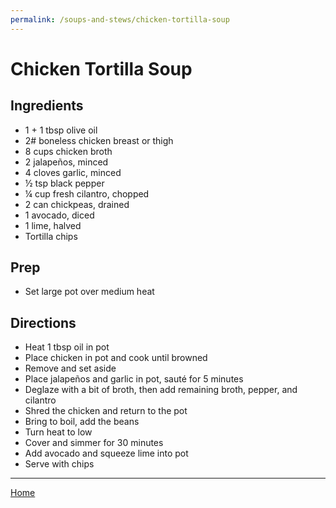 ```yaml
---
permalink: /soups-and-stews/chicken-tortilla-soup
---
```

# Chicken Tortilla Soup

## Ingredients

- 1 + 1 tbsp olive oil
- 2# boneless chicken breast or thigh
- 8 cups chicken broth
- 2 jalapeños, minced
- 4 cloves garlic, minced
- ½ tsp black pepper
- ¼ cup fresh cilantro, chopped
- 2 can chickpeas, drained
- 1 avocado, diced
- 1 lime, halved
- Tortilla chips

## Prep

- Set large pot over medium heat

## Directions

- Heat 1 tbsp oil in pot
- Place chicken in pot and cook until browned
- Remove and set aside
- Place jalapeños and garlic in pot, sauté for 5 minutes
- Deglaze with a bit of broth, then add remaining broth, pepper, and cilantro
- Shred the chicken and return to the pot
- Bring to boil, add the beans
- Turn heat to low
- Cover and simmer for 30 minutes
- Add avocado and squeeze lime into pot
- Serve with chips

---

[Home](https://thomasjbarrett82.github.io)
